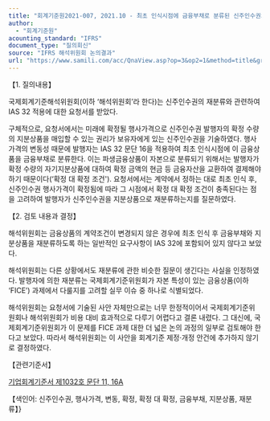 ```yaml
---
title: "회계기준원2021-007, 2021.10 - 최초 인식시점에 금융부채로 분류된 신주인수권의 회계처리"
author:
  - "회계기준원"
acounting_standard: "IFRS"
document_type: "질의회신"
source: "IFRS 해석위원회 논의결과"
url: "https://www.samili.com/acc/QnaView.asp?op=3&op2=1&method=title&group=2123-15;1&orgcode=2&searchword=&page=3&code=%ED%9A%8C%EA%B3%84%EA%B8%B0%EC%A4%80%EC%9B%902021%2D007%3A20211031"
---
```

【1. 질의내용】

국제회계기준해석위원회(이하 ‘해석위원회’라 한다)는 신주인수권의 재분류와 관련하여 IAS 32 적용에 대한 요청서를 받았다.

  

구체적으로, 요청서에서는 미래에 확정될 행사가격으로 신주인수권 발행자의 확정 수량의 지분상품을 매입할 수 있는 권리가 보유자에게 있는 신주인수권을 기술하였다. 행사가격의 변동성 때문에 발행자는 IAS 32 문단 16을 적용하여 최초 인식시점에 이 금융상품을 금융부채로 분류한다. 이는 파생금융상품이 자본으로 분류되기 위해서는 발행자가 확정 수량의 자기지분상품에 대하여 확정 금액의 현금 등 금융자산을 교환하여 결제해야 하기 때문이다(‘확정 대 확정 조건'). 요청서에서는 계약에서 정하는 대로 최초 인식 후, 신주인수권 행사가격이 확정됨에 따라 그 시점에서 확정 대 확정 조건이 충족된다는 점을 고려하여 발행자가 신주인수권을 지분상품으로 재분류하는지를 질문하였다.

  

【2. 검토 내용과 결정】

해석위원회는 금융상품의 계약조건이 변경되지 않은 경우에 최초 인식 후 금융부채와 지분상품을 재분류하도록 하는 일반적인 요구사항이 IAS 32에 포함되어 있지 않다고 보았다.

  

해석위원회는 다른 상황에서도 재분류에 관한 비슷한 질문이 생긴다는 사실을 인정하였다. 발행자에 의한 재분류는 국제회계기준위원회가 자본 특성이 있는 금융상품(이하 ‘FICE’) 과제에서 다룰지를 고려할 실무 이슈 중 하나로 식별되었다.

  

해석위원회는 요청서에 기술된 사안 자체만으로는 너무 한정적이어서 국제회계기준위원회나 해석위원회가 비용 대비 효과적으로 다루기 어렵다고 결론 내렸다. 그 대신에, 국제회계기준위원회가 이 문제를 FICE 과제 대한 더 넓은 논의 과정의 일부로 검토해야 한다고 보았다. 따라서 해석위원회는 이 사안을 회계기준 제정·개정 안건에 추가하지 않기로 결정하였다.

  

【관련기준서】

[기업회계기준서 제1032호 문단 11, 16A](https://www.samili.com/acc/)

【색인어: 신주인수권, 행사가격, 변동, 확정, 확정 대 확정, 금융부채, 지분상품, 재분류】}